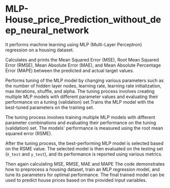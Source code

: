# MLP-House_price_Prediction_without_deep_neural_network
 It performs machine learning using MLP (Multi-Layer Perceptron) regression on a housing dataset.
 
 Calculates and prints the Mean Squared Error (MSE), Root Mean Squared Error (RMSE), Mean Absolute Error (MAE), and Mean Absolute Percentage Error (MAPE) between the predicted and actual target values.
 
 Performs tuning of the MLP model by changing various parameters such as the number of hidden layer nodes, learning rate, learning rate initialization, max iterations, shuffle, and alpha. The tuning process involves creating multiple MLP models with different parameter values and evaluating their performance on a tuning (validation) set.Trains the MLP model with the best-tuned parameters on the training set.
 
 The tuning process involves training multiple MLP models with different parameter combinations and evaluating their performance on the tuning (validation) set. The models' performance is measured using the root mean squared error (RSME).

After the tuning process, the best-performing MLP model is selected based on the RSME value. The selected model is then evaluated on the testing set (`X_test` and `y_test`), and its performance is reported using various metrics.
 
 Then again calculating MSE, RMSE, MAE and MAPE
 The code demonstrates how to preprocess a housing dataset, train an MLP regression model, and tune its parameters for optimal performance. The final trained model can be used to predict house prices based on the provided input variables.
